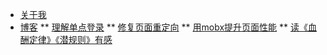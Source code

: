 <!-- docs/_sidebar.md -->

* [关于我](/)
* [博客](zh-cn/blog/)
** [理解单点登录](zh-cn/blog/单点登录)
** [修复页面重定向](zh-cn/blog/修复页面重定向)
** [用mobx提升页面性能](zh-cn/blog/使用mobx提升页面性能)
** [读《血酬定律》《潜规则》有感](zh-cn/blog/读《血酬定律》《潜规则》有感)
